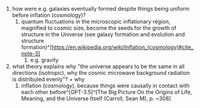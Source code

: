 1. how were e.g. galaxies eventually formed despite things being uniform before inflation (cosmology)?
	1. quantum fluctuations in the microscopic inflationary region, magnified to cosmic size, become the seeds for the growth of structure in the Universe (see galaxy formation and evolution and structure formation)^[https://en.wikipedia.org/wiki/Inflation_(cosmology)#cite_note-3]
		1. e.g. gravity
2. what theory explains why "the universe appears to be the same in all directions (isotropic), why the cosmic microwave background radiation is distributed evenly"? + why
	1. inflation (cosmology), because things were causally in contact with each other before^[GPT-3.5]^[The Big Picture On the Origins of Life, Meaning, and the Universe Itself (Carroll, Sean M), p. ~308]